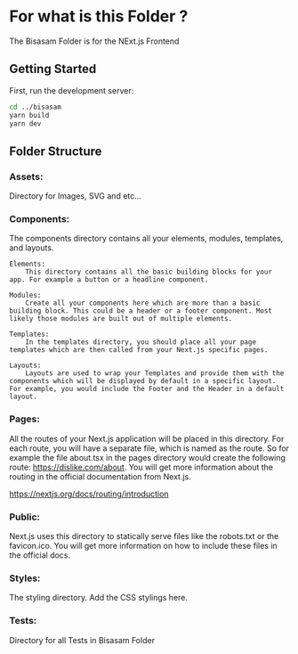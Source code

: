 # For what is this Folder ?

The Bisasam Folder is for the NExt.js Frontend

## Getting Started

First, run the development server:

```bash
cd ../bisasam
yarn build
yarn dev
```

## Folder Structure

### Assets:

Directory for Images, SVG and etc...

### Components:

The components directory contains all your elements, modules, templates, and layouts.

    Elements:
        This directory contains all the basic building blocks for your app. For example a button or a headline component.

    Modules:
        Create all your components here which are more than a basic building block. This could be a header or a footer component. Most likely those modules are built out of multiple elements.

    Templates:
        In the templates directory, you should place all your page templates which are then called from your Next.js specific pages.

    Layouts:
        Layouts are used to wrap your Templates and provide them with the components which will be displayed by default in a specific layout. For example, you would include the Footer and the Header in a default layout.

### Pages:

All the routes of your Next.js application will be placed in this directory. For each route, you will have a separate file, which is named as the route. So for example the file about.tsx in the pages directory would create the following route: https://dislike.com/about. You will get more information about the routing in the official documentation from Next.js.

https://nextjs.org/docs/routing/introduction

### Public:

Next.js uses this directory to statically serve files like the robots.txt or the favicon.ico. You will get more information on how to include these files in the official docs.

### Styles:

The styling directory. Add the CSS stylings here.

### Tests:

Directory for all Tests in Bisasam Folder
